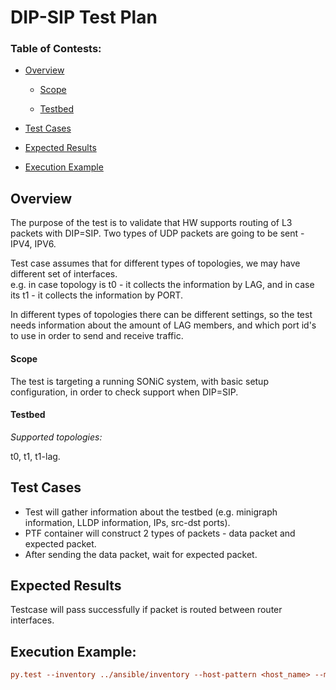 # DIP-SIP Test Plan

### Table of Contests:

- [Overview](#overview)

  * [Scope](#scope)

  * [Testbed](#testbed)

- [Test Cases](#test-cases)

- [Expected Results](#expected-results)

- [Execution Example](#execution-example)


## Overview
The purpose of the test is to validate that HW supports routing of L3 packets with DIP=SIP. 
Two types of UDP packets are going to be sent - IPV4, IPV6. 


Test case assumes that for different types of topologies, we may have different set of interfaces.  
e.g. in case topology is t0 - it collects the information by LAG, and in case its t1 - it collects the information by PORT.


In different types of topologies there can be different settings, so the test needs information about the amount of LAG members, and which port id's to use in order to send and receive traffic. 

#### Scope
The test is targeting a running SONiC system, with basic setup configuration, in order to check support when DIP=SIP. 

#### Testbed

*Supported topologies:*

t0, t1, t1-lag.


## Test Cases
- Test will gather information about the testbed (e.g. minigraph information, LLDP information,
IPs, src-dst ports).
- PTF container will construct 2 types of packets - data packet and expected packet. 
- After sending the data packet, wait for expected packet.

## Expected Results
Testcase will pass successfully if packet is routed between router interfaces. 

## Execution Example:
```ini
py.test --inventory ../ansible/inventory --host-pattern <host_name> --module-path ../ansible/library/ --testbed <host_name>-<topology> --testbed_file ../ansible/testbed.csv --show-capture=no --capture=no --log-cli-level debug -ra -vvvvv dip_sip/test_dip_sip.py

```
